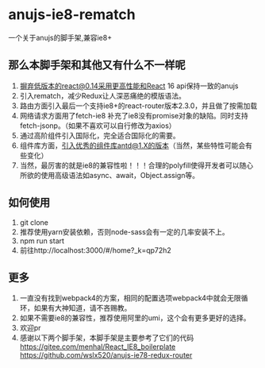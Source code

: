 # anujs-ie8-rematch
一个关于anujs的脚手架,兼容ie8+

## 那么本脚手架和其他又有什么不一样呢

1. 摒弃低版本的react@0.14采用更高性能和React 16 api保持一致的anujs
2. 引入rematch，减少Redux让人深恶痛绝的模版语法。
3. 路由方面引入最后一个支持ie8+的react-router版本2.3.0，并且做了按需加载
4. 网络请求方面用了fetch-ie8 补充了ie8没有promise对象的缺陷。同时支持fetch-jsonp。（如果不喜欢可以自行修改为axios）
5. 通过高阶组件引入国际化，完全适合国际化的需要。
6. 组件库方面，引入优秀的组件库antd@1.X的版本（当然，某些特性可能会有些变化）
7. 当然，最厉害的就是ie8的兼容性啦！！！合理的polyfill使得开发者可以随心所欲的使用高级语法如async、await，Object.assign等。

## 如何使用
1. git clone
2. 推荐使用yarn安装依赖，否则node-sass会有一定的几率安装不上。
3. npm run start
3. 前往http://localhost:3000/#/home?_k=qp72h2

## 更多
1. 一直没有找到webpack4的方案，相同的配置选项webpack4中就会无限循环，如果有大神知道，请不吝赐教。
2. 如果不需要ie8的兼容性，推荐使用阿里的umi，这个会有更多更好的选择。
3. 欢迎pr
4. 感谢以下两个脚手架，本脚手架是主要参考了它们的代码
https://gitee.com/menhal/React_IE8_boilerplate
https://github.com/wslx520/anujs-ie78-redux-router
